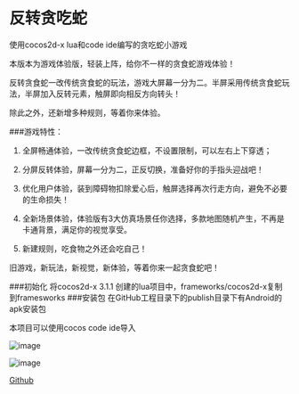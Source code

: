 反转贪吃蛇
============

使用cocos2d-x lua和code ide编写的贪吃蛇小游戏

本版本为游戏体验版，轻装上阵，给你不一样的贪食蛇游戏体验！

反转贪食蛇一改传统贪食蛇的玩法，游戏大屏幕一分为二。半屏采用传统贪食蛇玩法，半屏加入反转元素，触屏即向相反方向转头！

除此之外，还新增多种规则，等着你来体验。

###游戏特性：

1. 全屏畅通体验，一改传统贪食蛇边框，不设置限制，可以左右上下穿透；

2. 分屏反转体验，屏幕一分为二，正反切换，准备好你的手指头迎战吧！

3. 优化用户体验，装到障碍物扣除爱心后，触屏选择再次行走方向，避免不必要的生命损失！

4. 全新场景体验，体验版有3大仿真场景任你选择，多款地图随机产生，不再是卡通背景，满足你的视觉享受。

5. 新建规则，吃食物之外还会吃自己！

旧游戏，新玩法，新视觉，新体验，等着你来一起贪食蛇吧！

###初始化
将cocos2d-x 3.1.1 创建的lua项目中，frameworks/cocos2d-x复制到framesworks
###安装包
在GitHub工程目录下的publish目录下有Android的apk安装包

本项目可以使用cocos code ide导入

![image](http://git.oschina.net/nov_eleven/photo/raw/master/snake2.png)

![image](http://git.oschina.net/nov_eleven/photo/raw/master/snake3.png)

<a class="download-btn" href="https://github.com/skyhacker2/SnakeGameLua">Github</a>